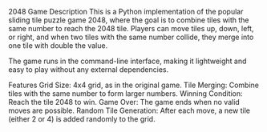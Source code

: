2048 Game
Description
This is a Python implementation of the popular sliding tile puzzle game 2048, where the goal is to combine tiles with the same number to reach the 2048 tile. Players can move tiles up, down, left, or right, and when two tiles with the same number collide, they merge into one tile with double the value.

The game runs in the command-line interface, making it lightweight and easy to play without any external dependencies.

Features
Grid Size: 4x4 grid, as in the original game.
Tile Merging: Combine tiles with the same number to form larger numbers.
Winning Condition: Reach the tile 2048 to win.
Game Over: The game ends when no valid moves are possible.
Random Tile Generation: After each move, a new tile (either 2 or 4) is added randomly to the grid.
